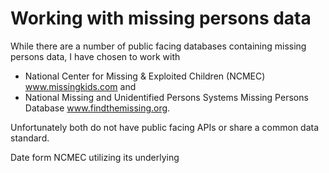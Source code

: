 Working with missing persons data
=====

While there are a number of public facing databases containing missing persons data, I have chosen to work with 

- National Center for Missing & Exploited Children (NCMEC) www.missingkids.com and 
- National Missing and Unidentified Persons Systems Missing Persons Database www.findthemissing.org. 

Unfortunately both do not have public facing APIs or share a common data standard. 

Date form NCMEC utilizing its underlying 
